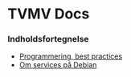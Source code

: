 # TVMV Docs

### Indholdsfortegnelse

- [Programmering, best practices](https://github.com/tvmidtvest/tvmv-docs/blob/main/best-practices.md)
- [Om services på Debian](https://github.com/tvmidtvest/tvmv-docs/blob/main/create-service.md)
